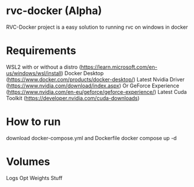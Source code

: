 # rvc-docker (Alpha)
RVC-Docker project is a easy solution to running rvc on windows in docker

# Requirements
WSL2 with or without a distro (https://learn.microsoft.com/en-us/windows/wsl/install)
Docker Desktop (https://www.docker.com/products/docker-desktop/)
Latest Nvidia Driver (https://www.nvidia.com/download/index.aspx) Or GeForce Experience (https://www.nvidia.com/en-eu/geforce/geforce-experience/)
Latest Cuda Toolkit (https://developer.nvidia.com/cuda-downloads)

# How to run
download docker-compose.yml and Dockerfile
docker compose up -d

# Volumes
Logs
Opt
Weights
Stuff
